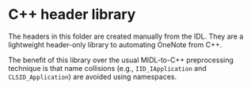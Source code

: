 # C++ header library

The headers in this folder are created manually from the IDL. They are a lightweight header-only library to automating OneNote from C++.

The benefit of this library over the usual MIDL-to-C++ preprocessing technique is that name collisions (e.g., `IID_IApplication` and `CLSID_Application`) are avoided using namespaces.

